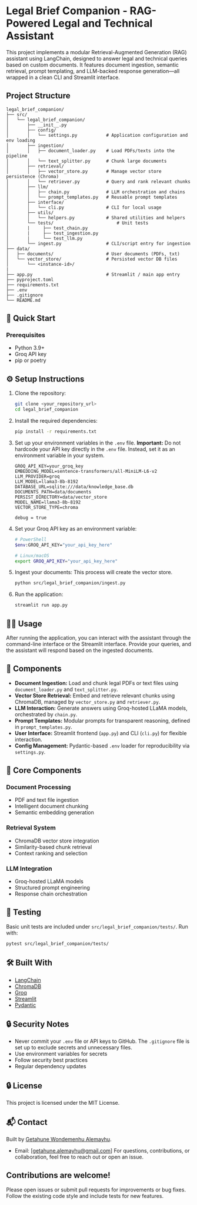 # Legal Brief Companion - RAG-Powered Legal and Technical Assistant

This project implements a modular Retrieval-Augmented Generation (RAG) assistant using LangChain, designed to answer legal and technical queries based on custom documents. It features document ingestion, semantic retrieval, prompt templating, and LLM-backed response generation—all wrapped in a clean CLI and Streamlit interface.

## Project Structure

```text
legal_brief_companion/
├── src/
│   └── legal_brief_companion/
│       ├── __init__.py
│       ├── config/
│       │   └── settings.py           # Application configuration and env loading
│       ├── ingestion/
│       │   ├── document_loader.py    # Load PDFs/texts into the pipeline
│       │   └── text_splitter.py      # Chunk large documents
│       ├── retrieval/
│       │   ├── vector_store.py       # Manage vector store persistence (Chroma)
│       │   └── retriever.py          # Query and rank relevant chunks
│       ├── llm/
│       │   ├── chain.py              # LLM orchestration and chains
│       │   └── prompt_templates.py   # Reusable prompt templates
│       ├── interface/
│       │   └── cli.py                # CLI for local usage
│       ├── utils/
│       │   └── helpers.py            # Shared utilities and helpers
│       └── tests/                        # Unit tests
│       |     ├── test_chain.py
│       |     ├── test_ingestion.py
│       |     └── test_llm.py
│       └── ingest.py                 # CLI/script entry for ingestion
├── data/
│   ├── documents/                    # User documents (PDFs, txt)
│   └── vector_store/                 # Persisted vector DB files
│       └── <instance-id>/
|
├── app.py                            # Streamlit / main app entry
├── pyproject.toml
├── requirements.txt
├── .env
├── .gitignore
└── README.md
```

## 🚀 Quick Start

### Prerequisites

- Python 3.9+
- Groq API key
- pip or poetry

## ⚙️ Setup Instructions

1.  Clone the repository:

    ```bash
    git clone <your_repository_url>
    cd legal_brief_companion
    ```

2.  Install the required dependencies:

    ```bash
    pip install -r requirements.txt
    ```

3.  Set up your environment variables in the `.env` file. **Important:** Do not hardcode your API key directly in the `.env` file. Instead, set it as an environment variable in your system.

    ```
    GROQ_API_KEY=your_groq_key
    EMBEDDING_MODEL=sentence-transformers/all-MiniLM-L6-v2
    LLM_PROVIDER=groq
    LLM_MODEL=llama3-8b-8192
    DATABASE_URL=sqlite:///data/knowledge_base.db
    DOCUMENTS_PATH=data/documents
    PERSIST_DIRECTORY=data/vector_store
    MODEL_NAME=llama3-8b-8192
    VECTOR_STORE_TYPE=chroma

    debug = true
    ```

4.  Set your Groq API key as an environment variable:

    ```bash
    # PowerShell
    $env:GROQ_API_KEY="your_api_key_here"

    # Linux/macOS
    export GROQ_API_KEY="your_api_key_here"
    ```

5.  Ingest your documents: This process will create the vector store.

    ```bash
    python src/legal_brief_companion/ingest.py
    ```

6.  Run the application:

    ```bash
    streamlit run app.py
    ```

## 🧑‍⚖️ Usage

After running the application, you can interact with the assistant through the command-line interface or the Streamlit interface. Provide your queries, and the assistant will respond based on the ingested documents.

## 🧩 Components

- **Document Ingestion:** Load and chunk legal PDFs or text files using `document_loader.py` and `text_splitter.py`.
- **Vector Store Retrieval:** Embed and retrieve relevant chunks using ChromaDB, managed by `vector_store.py` and `retriever.py`.
- **LLM Interaction:** Generate answers using Groq-hosted LLaMA models, orchestrated by `chain.py`.
- **Prompt Templates:** Modular prompts for transparent reasoning, defined in `prompt_templates.py`.
- **User Interface:** Streamlit frontend (`app.py`) and CLI (`cli.py`) for flexible interaction.
- **Config Management:** Pydantic-based `.env` loader for reproducibility via `settings.py`.

## 🧩 Core Components

### Document Processing

- PDF and text file ingestion
- Intelligent document chunking
- Semantic embedding generation

### Retrieval System

- ChromaDB vector store integration
- Similarity-based chunk retrieval
- Context ranking and selection

### LLM Integration

- Groq-hosted LLaMA models
- Structured prompt engineering
- Response chain orchestration

## 🧪 Testing

Basic unit tests are included under `src/legal_brief_companion/tests/`. Run with:

```bash
pytest src/legal_brief_companion/tests/
```

## 🛠️ Built With

- [LangChain](https://www.langchain.com/)
- [ChromaDB](https://www.chroma.com/)
- [Groq](https://www.groq.com/)
- [Streamlit](https://streamlit.io/)
- [Pydantic](https://pydantic-docs.helpmanual.io/)

## 🔒 Security Notes

- Never commit your `.env` file or API keys to GitHub. The `.gitignore` file is set up to exclude secrets and unnecessary files.
- Use environment variables for secrets
- Follow security best practices
- Regular dependency updates

## 🔒 License

This project is licensed under the MIT License.

## 📬 Contact

Built by [Getahune Wondemenhu Alemayhu](https://www.github.com/getishe).

- Email: [getahune.alemayhu@gmail.com]
  For questions, contributions, or collaboration, feel free to reach out or open an issue.

## Contributions are welcome!

Please open issues or submit pull requests for improvements or bug fixes. Follow the existing code style and include tests for new features.
